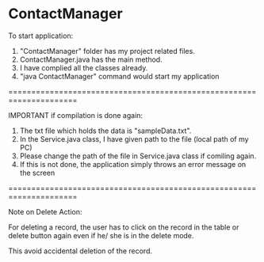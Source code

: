 ContactManager
==============
To start application:

1. "ContactManager" folder has my project related files.
2. ContactManager.java has the main method.
3.  I have complied all the classes already. 
4. "java ContactManager" command would start my application

=====================================================================

IMPORTANT if compilation is done again:

1. The txt file which holds the data is "sampleData.txt".
2. In the Service.java class, I have given path to the file (local path of my PC)
3. Please change the path of the file in Service.java class if comiling again.
4. If this is not done, the application simply throws an error message on the screen

=====================================================================

Note on Delete Action:

For deleting a record, the user has to click on the record in the table or delete button again even if 
he/ she is in the delete mode.

This avoid accidental deletion of the record.

